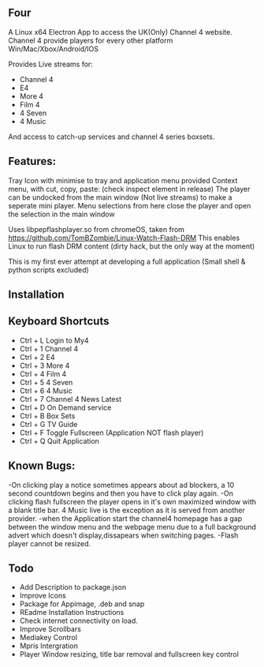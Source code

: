 Four
--------

A Linux x64 Electron App to access the UK(Only) Channel 4 website. Channel 4 provide players for every other platform Win/Mac/Xbox/Android/IOS

Provides Live streams for:
* Channel 4
* E4
* More 4
* Film 4
* 4 Seven
* 4 Music

And access to catch-up services and channel 4 series boxsets.

Features:
---------
Tray Icon with minimise to tray and application menu provided
Context menu, with cut, copy, paste: (check inspect element in release)
The player can be undocked from the main window (Not live streams) to make a seperate mini player. Menu selections from here close the player and open the selection in the main window 


Uses libpepflashplayer.so from chromeOS, taken from https://github.com/TomBZombie/Linux-Watch-Flash-DRM
This enables Linux to run flash DRM content (dirty hack, but the only way at the moment)

This is my first ever attempt at developing a full application (Small shell & python scripts excluded)

Installation
------------

Keyboard Shortcuts
------------------
* Ctrl + L        Login to My4
* Ctrl + 1        Channel 4
* Ctrl + 2        E4
* Ctrl + 3        More 4
* Ctrl + 4        Film 4
* Ctrl + 5        4 Seven
* Ctrl + 6        4 Music
* Ctrl + 7        Channel 4 News Latest
* Ctrl + D        On Demand service
* Ctrl + B        Box Sets
* Ctrl + G        TV Guide
* Ctrl + F        Toggle Fullscreen (Application NOT flash player)
* Ctrl + Q        Quit Application
 

Known Bugs:
--
-On clicking play a notice sometimes appears about ad blockers, a 10 second countdown begins and then you have to click play again.
-On clicking flash fullscreen the player opens in it's own maximized window with a blank title bar. 4 Music live is the exception as it is served from another provider.
-when the Application start the channel4 homepage has a gap between the window menu and the webpage menu due to a full background advert which doesn't display,dissapears when switching pages.
-Flash player cannot be resized.

Todo
--
* Add Description to package.json
* Improve Icons
* Package for Appimage, .deb and snap
* REadme Installation Instructions
* Check internet connectivity on load.
* Improve Scrollbars
* Mediakey Control
* Mpris Intergration
* Player Window resizing, title bar removal and fullscreen key control
